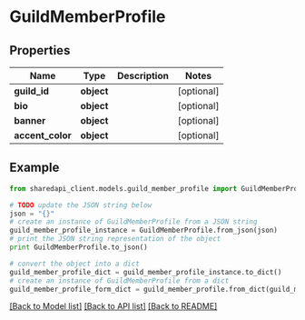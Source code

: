 # GuildMemberProfile


## Properties
Name | Type | Description | Notes
------------ | ------------- | ------------- | -------------
**guild_id** | **object** |  | [optional] 
**bio** | **object** |  | [optional] 
**banner** | **object** |  | [optional] 
**accent_color** | **object** |  | [optional] 

## Example

```python
from sharedapi_client.models.guild_member_profile import GuildMemberProfile

# TODO update the JSON string below
json = "{}"
# create an instance of GuildMemberProfile from a JSON string
guild_member_profile_instance = GuildMemberProfile.from_json(json)
# print the JSON string representation of the object
print GuildMemberProfile.to_json()

# convert the object into a dict
guild_member_profile_dict = guild_member_profile_instance.to_dict()
# create an instance of GuildMemberProfile from a dict
guild_member_profile_form_dict = guild_member_profile.from_dict(guild_member_profile_dict)
```
[[Back to Model list]](../README.md#documentation-for-models) [[Back to API list]](../README.md#documentation-for-api-endpoints) [[Back to README]](../README.md)


